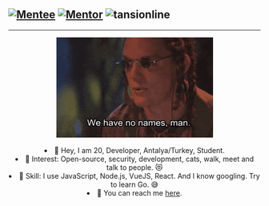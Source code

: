 [![Mentee](https://img.shields.io/badge/Find%20Mentor-I'm%20a%20mentee-blueviolet)](https://findmentor.network/peer/selcuk-tatar)
[![Mentor](https://img.shields.io/badge/Find%20Mentor-I'm%20a%20mentee-brightgreen)](https://findmentor.network/peer/selcuk-tatar)
<img src="https://komarev.com/ghpvc/?username=tansionline&label=Profile%20views&color=0e75b6&style=flat" alt="tansionline" />
---
---

<p align="center"><img src="https://github.com/tansionline/tansionline/blob/main/assets/nameless.gif?raw=true"></p>

<div align="center">
<li> 🎉 Hey, I am 20, Developer, Antalya/Turkey, Student. </li>
<li> 🧐 Interest: Open-source, security, development, cats, walk, meet and talk to people. 😻 </li>
<li> 📝 Skill: I use JavaScript, Node.js, VueJS, React. And I know googling. Try to learn Go. 😅 </li>
<li> 📙 You can reach me <a href="https://findmentor.network/peer/selcuk-tatar">here</a>. </li> 
</div>
